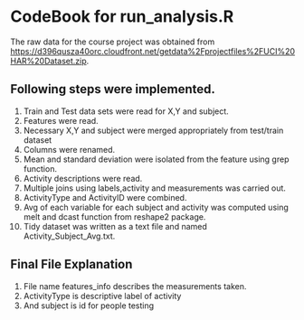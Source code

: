 # CodeBook for run_analysis.R

The raw data for the course project was obtained from https://d396qusza40orc.cloudfront.net/getdata%2Fprojectfiles%2FUCI%20HAR%20Dataset.zip. 

## Following steps were implemented. 

1. Train and Test data sets were read for X,Y and subject.
2. Features were read.
3. Necessary X,Y and subject were merged appropriately from test/train dataset
4. Columns were renamed.
5. Mean and standard deviation were isolated from the feature using grep function.
6. Activity descriptions were read.
7. Multiple joins using labels,activity and measurements was carried out.
8. ActivityType and ActivityID were combined.
9. Avg of each variable for each subject and activity was computed using melt and dcast function from reshape2 package.
10. Tidy dataset was written as a text file and named Activity_Subject_Avg.txt.

## Final File Explanation

1. File name features_info describes the measurements taken.
2. ActivityType is descriptive label of activity
3. And subject is id for people testing
